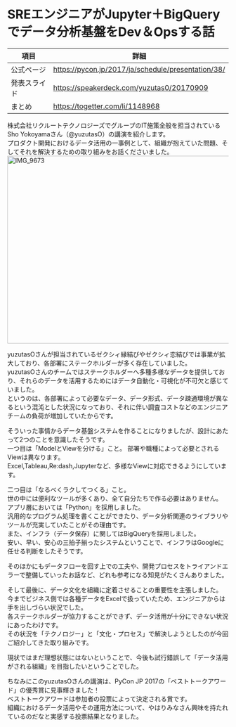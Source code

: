# SREエンジニアがJupyter＋BigQueryでデータ分析基盤をDev＆Opsする話

|項目|詳細|
|-----|-----|
|公式ページ|https://pycon.jp/2017/ja/schedule/presentation/38/|
|発表スライド|https://speakerdeck.com/yuzutas0/20170909|
|まとめ|https://togetter.com/li/1148968|

株式会社リクルートテクノロジーズでグループのIT施策全般を担当されているSho Yokoyamaさん（@yuzutasO）の講演を紹介します。  
プロダクト開発におけるデータ活用の一事例として、組織が抱えていた問題、そしてそれを解決するための取り組みをお話くださいました。  
<a data-flickr-embed="true"  href="https://www.flickr.com/photos/pyconjp/36998850801/in/album-72157685754005651/" title="IMG_9673"><img src="https://farm5.staticflickr.com/4416/36998850801_e8f881f64c_o.jpg" width="640" height="427" alt="IMG_9673"></a><script async src="//embedr.flickr.com/assets/client-code.js" charset="utf-8"></script>  

yuzutasOさんが担当されているゼクシィ縁結びやゼクシィ恋結びでは事業が拡大しており、各部署にステークホルダーが多く存在していました。  
yuzutasOさんのチームではステークホルダーへ多種多様なデータを提供しており、それらのデータを活用するためにはデータ自動化・可視化が不可欠と感じていました。  
というのは、各部署によって必要なデータ、データ形式、データ疎通環境が異なるという混沌とした状況になっており、それに伴い調査コストなどのエンジニアチームの負荷が増加していたからです。  

そういった事情からデータ基盤システムを作ることになりましたが、設計にあたって2つのことを意識したそうです。  
一つ目は「ModelとViewを分ける」こと。
部署や職種によって必要とされるViewは異なります。  
Excel,Tableau,Re:dash,Jupyterなど、多様なViewに対応できるようにしています。  
<script async class="speakerdeck-embed" data-slide="56" data-id="d520b273412b44bbb1b503e5a3ce83d5" data-ratio="1.77777777777778" src="//speakerdeck.com/assets/embed.js"></script>  

二つ目は「なるべくラクしてつくる」こと。  
世の中には便利なツールが多くあり、全て自分たちで作る必要はありません。  
アプリ層においては「Python」を採用しました。  
汎用的なプログラム処理を書くことができたり、データ分析関連のライブラリやツールが充実していたことがその理由です。  
また、インフラ（データ保存）に関してはBigQueryを採用しました。  
安い、早い、安心の三拍子揃ったシステムということで、インフラはGoogleに任せる判断をしたそうです。  
<script async class="speakerdeck-embed" data-slide="68" data-id="d520b273412b44bbb1b503e5a3ce83d5" data-ratio="1.77777777777778" src="//speakerdeck.com/assets/embed.js"></script>  

そのほかにもデータフローを回す上での工夫や、開発プロセスをトライアンドエラーで整備していったお話など、どれも参考になる知見がたくさんありました。  

そして最後に、データ文化を組織に定着させることの重要性を主張しました。  
今までビジネス側では各種データをExcelで扱っていたため、エンジニアからは手を出しづらい状況でした。  
各ステークホルダーが協力することができず、データ活用が十分にできない状況にあったわけです。  
その状況を「テクノロジー」と「文化・プロセス」で解決しようとしたのが今回ご紹介してきた取り組みです。  
<script async class="speakerdeck-embed" data-slide="129" data-id="d520b273412b44bbb1b503e5a3ce83d5" data-ratio="1.77777777777778" src="//speakerdeck.com/assets/embed.js"></script>  
現状ではまだ理想状態にはないということで、今後も試行錯誤して「データ活用がされる組織」を目指したいということでした。  

ちなみにこのyuzutasOさんの講演は、PyCon JP 2017の「ベストトークアワード」の優秀賞に見事輝きました！  
ベストトークアワードは参加者の投票によって決定される賞です。  
組織におけるデータ活用やその運用方法について、やはりみなさん興味を持たれているのだなと実感する投票結果となりました。  

